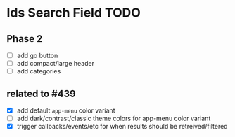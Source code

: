 # Ids Search Field TODO

## Phase 2
- [ ] add go button
- [ ] add compact/large header
- [ ] add categories

## related to #439
- [x] add default `app-menu` color variant
- [ ] add dark/contrast/classic theme colors for app-menu color variant
- [x] trigger callbacks/events/etc for when results should be retreived/filtered
